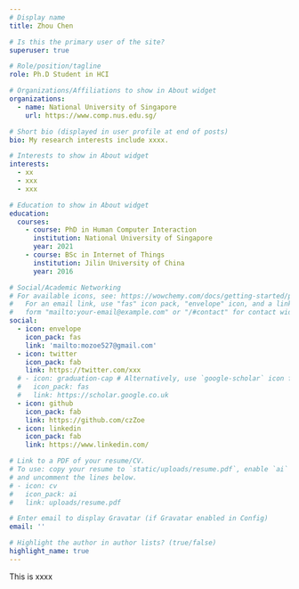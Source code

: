 ```yaml
---
# Display name
title: Zhou Chen

# Is this the primary user of the site?
superuser: true

# Role/position/tagline
role: Ph.D Student in HCI

# Organizations/Affiliations to show in About widget
organizations:
  - name: National University of Singapore
    url: https://www.comp.nus.edu.sg/

# Short bio (displayed in user profile at end of posts)
bio: My research interests include xxxx.

# Interests to show in About widget
interests:
  - xx
  - xxx
  - xxx

# Education to show in About widget
education:
  courses:
    - course: PhD in Human Computer Interaction
      institution: National University of Singapore
      year: 2021
    - course: BSc in Internet of Things
      institution: Jilin University of China
      year: 2016

# Social/Academic Networking
# For available icons, see: https://wowchemy.com/docs/getting-started/page-builder/#icons
#   For an email link, use "fas" icon pack, "envelope" icon, and a link in the
#   form "mailto:your-email@example.com" or "/#contact" for contact widget.
social:
  - icon: envelope
    icon_pack: fas
    link: 'mailto:mozoe527@gmail.com'
  - icon: twitter
    icon_pack: fab
    link: https://twitter.com/xxx
  # - icon: graduation-cap # Alternatively, use `google-scholar` icon from `ai` icon pack
  #   icon_pack: fas
  #   link: https://scholar.google.co.uk
  - icon: github
    icon_pack: fab
    link: https://github.com/czZoe
  - icon: linkedin
    icon_pack: fab
    link: https://www.linkedin.com/

# Link to a PDF of your resume/CV.
# To use: copy your resume to `static/uploads/resume.pdf`, enable `ai` icons in `params.toml`,
# and uncomment the lines below.
# - icon: cv
#   icon_pack: ai
#   link: uploads/resume.pdf

# Enter email to display Gravatar (if Gravatar enabled in Config)
email: ''

# Highlight the author in author lists? (true/false)
highlight_name: true
---
```


This is xxxx

<!-- {{< icon name="download" pack="fas" >}} Download my {{< staticref "uploads/demo_resume.pdf" "newtab" >}}resumé{{< /staticref >}}. -->
